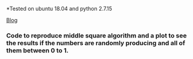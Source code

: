 *Tested on ubuntu 18.04 and python 2.7.15

[Blog](https://svijaykoushik.github.io/blog/2019/10/04/three-awesome-ways-to-generate-random-number-in-javascript/)

### Code to reproduce middle square algorithm and a plot to see the results if the numbers are randomly producing and all of them between 0 to 1.
